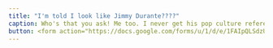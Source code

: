 ```yaml
---
title: "I'm told I look like Jimmy Durante????"
caption: Who's that you ask! Me too. I never get his pop culture references before 2017. He says I'm just like his staff, except for Quatro. They think I like to eat carrots, which I do, but it not 'cuz they sorta look like cigars. In this case I'm using one to poke "old what's his name" in his stomach (which, let's face it, is getting pretty hard to miss) in order to get him to take me on a walk and maybe drop a pound or ten. Good night Mrs. Calabash, wherever you are. Submitted by Jim Hare.
button: <form action="https://docs.google.com/forms/u/1/d/e/1FAIpQLSdzUJXlkfiStgM9wHsdLnmQo1ncyQ-LC36fCKde7XZ6-dlDCw/formResponse" method="post"><div class="form-element"></div><span>Votes</span><input type="text" name="entry.1155000143" required placeholder="$"></br><button type="submit" name="button">Cast Votes</button></form>
---
```

